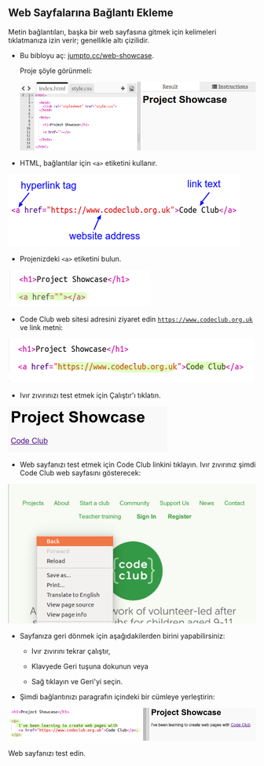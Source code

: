 ## Web Sayfalarına Bağlantı Ekleme

Metin bağlantıları, başka bir web sayfasına gitmek için kelimeleri tıklatmanıza izin verir; genellikle altı çizilidir.

+ Bu bibloyu aç: [jumpto.cc/web-showcase](http://jumpto.cc/web-showcase).
    
    Proje şöyle görünmeli:
    
    ![ekran görüntüsü](images/showcase-starter.png)

+ HTML, bağlantılar için `<a>` etiketini kullanır.

![ekran görüntüsü](images/showcase-link.png)

+ Projenizdeki `<a>` etiketini bulun. 

![ekran görüntüsü](images/showcase-a-template.png)

+ Code Club web sitesi adresini ziyaret edin [`https://www.codeclub.org.uk`](https://www.codeclub.org.uk) ve link metni:

![ekran görüntüsü](images/showcase-code-club.png)

+ Ivır zıvırınızı test etmek için Çalıştır'ı tıklatın.

![ekran görüntüsü](images/showcase-cc-output.png)

+ Web sayfanızı test etmek için Code Club linkini tıklayın. Ivır zıvırınız şimdi Code Club web sayfasını gösterecek: 

![ekran görüntüsü](images/showcase-cc-website.png)

+ Sayfanıza geri dönmek için aşağıdakilerden birini yapabilirsiniz:
    
    + Ivır zıvırını tekrar çalıştır,
    
    + Klavyede Geri tuşuna dokunun veya
    
    + Sağ tıklayın ve Geri'yi seçin.

+ Şimdi bağlantınızı paragrafın içindeki bir cümleye yerleştirin:

![ekran görüntüsü](images/showcase-paragraph.png)

Web sayfanızı test edin.